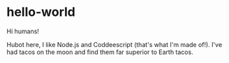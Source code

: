 # hello-world

Hi humans!

Hubot here, I like Node.js and Coddeescript (that's what I'm made of!).
I've had tacos on the moon and find them far superior to Earth tacos.
